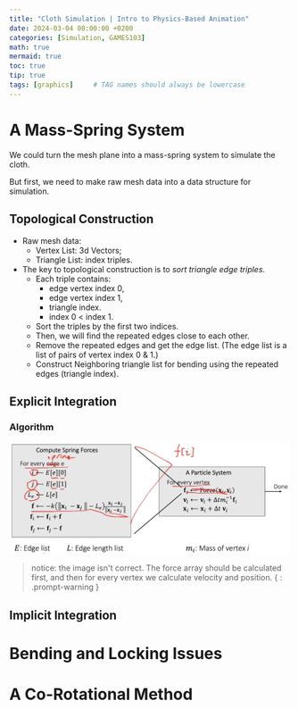 ```yaml
---
title: "Cloth Simulation | Intro to Physics-Based Animation"
date: 2024-03-04 00:00:00 +0200
categories: [Simulation, GAMES103]
math: true
mermaid: true
toc: true
tip: true
tags: [graphics]     # TAG names should always be lowercase
---
```


# A Mass-Spring System
We could turn the mesh plane into a mass-spring system to simulate the cloth. 

But first, we need to make raw mesh data into a data structure for simulation.

## Topological Construction

- Raw mesh data: 
  - Vertex List: 3d Vectors; 
  - Triangle List: index triples.
- The key to topological construction is to *sort triangle edge triples*.
  - Each triple contains:
    - edge vertex index 0,
    - edge vertex index 1,
    - triangle index.
    - index 0 < index 1.
  - Sort the triples by the first two indices.
  - Then, we will find the repeated edges close to each other.
  - Remove the repeated edges and get the edge list. (The edge list is a list of pairs of vertex index 0 & 1.)
  - Construct Neighboring triangle list for bending using the repeated edges (triangle index).


## Explicit Integration
### Algorithm

![picture1](</images/截屏2024-03-05 18.01.37.png>)

> notice: the image isn't correct. The force array should be calculated first, and then for every vertex we calculate velocity and position.
{ : .prompt-warning }


## Implicit Integration

# Bending and Locking Issues

# A Co-Rotational Method